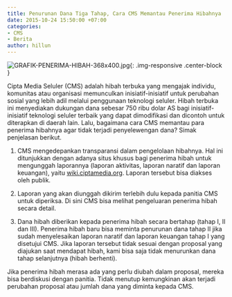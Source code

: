 ```yaml
---
title: Penurunan Dana Tiga Tahap, Cara CMS Memantau Penerima Hibahnya
date: 2015-10-24 15:50:00 +07:00
categories:
- CMS
- Berita
author: hillun
---
```


![GRAFIK-PENERIMA-HIBAH-368x400.jpg](/uploads/GRAFIK-PENERIMA-HIBAH-368x400.jpg){: .img-responsive .center-block }

Cipta Media Seluler (CMS) adalah hibah terbuka yang mengajak individu, komunitas atau organisasi memunculkan inisiatif-inisiatif untuk perubahan sosial yang lebih adil melalui penggunaan teknologi seluler. Hibah terbuka ini menyediakan dukungan dana sebesar 750 ribu dolar AS bagi inisiatif-inisiatif teknologi seluler terbaik yang dapat dimodifikasi dan dicontoh untuk diterapkan di daerah lain. Lalu, bagaimana cara CMS memantau para penerima hibahnya agar tidak terjadi penyelewengan dana? Simak penjelasan berikut.

1. CMS mengedepankan transparansi dalam pengelolaan hibahnya. Hal ini ditunjukkan dengan adanya situs khusus bagi penerima hibah untuk mengunggah laporannya (laporan aktivitas, laporan naratif dan laporan keuangan), yaitu [wiki.ciptamedia.org](http://wiki.ciptamedia.org/). Laporan tersebut bisa diakses oleh publik.

2. Laporan yang akan diunggah dikirim terlebih dulu kepada panitia CMS untuk diperiksa. Di sini CMS bisa melihat pengeluaran penerima hibah secara detail.

3. Dana hibah diberikan kepada penerima hibah secara bertahap (tahap I, II dan III). Penerima hibah baru bisa meminta penurunan dana tahap II jika sudah menyelesaikan laporan naratif dan laporan keuangan tahap I yang disetujui CMS. Jika laporan tersebut tidak sesuai dengan proposal yang diajukan saat mendapat hibah, kami bisa saja tidak menurunkan dana tahap selanjutnya (hibah berhenti).

Jika penerima hibah merasa ada yang perlu diubah dalam proposal, mereka bisa berdiskusi dengan panitia. Tidak menutup kemungkinan akan terjadi perubahan proposal atau jumlah dana yang diminta kepada CMS.